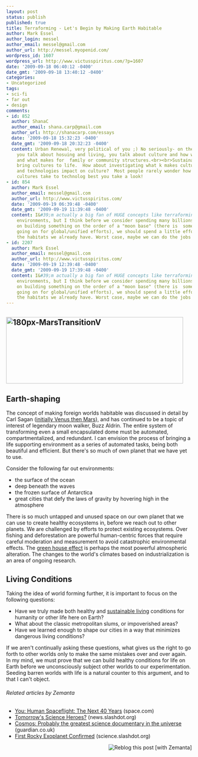 ```yaml
---
layout: post
status: publish
published: true
title: Terraforming - Let's Begin by Making Earth Habitable
author: Mark Essel
author_login: messel
author_email: messel@gmail.com
author_url: http://messel.myopenid.com/
wordpress_id: 1607
wordpress_url: http://www.victusspiritus.com/?p=1607
date: '2009-09-18 06:40:12 -0400'
date_gmt: '2009-09-18 13:40:12 -0400'
categories:
- Uncategorized
tags:
- sci-fi
- far out
- design
comments:
- id: 852
  author: ShanaC
  author_email: shana.carp@gmail.com
  author_url: http://shanacarp.com/essays
  date: '2009-09-18 15:32:23 -0400'
  date_gmt: '2009-09-18 20:32:23 -0400'
  content: Urban Renewal, very political of you ;) No seriously- on the flip, when
    you talk about hosuing and living, you talk about culture and how we want to live,
    and what makes for  family or community structures.<br><br>Sustainable is also
    bring cultures to life.  How about investigating what k makes cultures come alive,
    and technologies impact on culture?  Most people rarely wonder how more conservative
    cultures take to technolog best you take a look!
- id: 854
  author: Mark Essel
  author_email: messel@gmail.com
  author_url: http://www.victusspiritus.com/
  date: '2009-09-19 06:39:48 -0400'
  date_gmt: '2009-09-19 11:39:48 -0400'
  content: I&#39;m actually a big fan of HUGE concepts like terraforming habitable
    environments, but I think before we consider spending many billions of dollars
    on building something on the order of a "moon base" (there is  some great effort
    going on for global/unified efforts), we should spend a little effort improving
    the habitats we already have. Worst case, maybe we can do the jobs in parallel.
- id: 2207
  author: Mark Essel
  author_email: messel@gmail.com
  author_url: http://www.victusspiritus.com/
  date: '2009-09-19 12:39:48 -0400'
  date_gmt: '2009-09-19 17:39:48 -0400'
  content: I&#39;m actually a big fan of HUGE concepts like terraforming habitable
    environments, but I think before we consider spending many billions of dollars
    on building something on the order of a "moon base" (there is  some great effort
    going on for global/unified efforts), we should spend a little effort improving
    the habitats we already have. Worst case, maybe we can do the jobs in parallel.
---
```

<p style="text-align: center;">
<h2><a href="http://en.wikipedia.org/wiki/Terraforming"><img class="aligncenter size-full wp-image-1614" title="180px-MarsTransitionV" src="http://www.victusspiritus.com/wp-content/uploads/2009/09/180px-MarsTransitionV2.jpg" alt="180px-MarsTransitionV" width="480" height="180" /></a></h2>
<h2>Earth-shaping</h2>
<p>The concept of making foreign worlds habitable was discussed in detail by Carl Sagan (<a href="http://en.wikipedia.org/wiki/Terraforming">initially Venus then Mars</a>), and has continued to be a topic of interest of legendary moon walker, Buzz Aldrin. The entire system of transforming even a small encapsulated dome must be automated, compartmentalized, and redundant. I can envision the process of bringing a life supporting environment as a series of automated tasks, being both beautiful and efficient. But there's so much of own planet that we have yet to use.</p>
<p><span style="background-color: #ffffff;">Consider the following far out environments:</span></p>
<ul>
<li><span style="background-color: #ffffff;">the surface of the ocean </span></li>
<li><span style="background-color: #ffffff;">deep beneath the waves</span></li>
<li><span style="background-color: #ffffff;">the frozen surface of Antarctica</span></li>
<li><span style="background-color: #ffffff;">great cities that defy the laws of gravity by hovering high in the atmosphere</span></li>
</ul>
<p>There is so much untapped and unused space on our own planet that we can use to create healthy ecosystems in, before we reach out to other planets. We are challenged by efforts to protect existing ecosystems. Over fishing and deforestation are powerful human-centric forces that require careful moderation and measurement to avoid catastrophic environmental effects. The <a class="zem_slink" title="Greenhouse effect" rel="wikipedia" href="http://en.wikipedia.org/wiki/Greenhouse_effect">green house effect</a> is perhaps the most powerful atmospheric alteration. The changes to the world's climates based on industrialization is an area of ongoing research.</p>
<h2>Living Conditions</h2>
<p>Taking the idea of world forming further, it is important to focus on the following questions:</p>
<ul>
<li><span style="background-color: #ffffff;">Have we truly made both healthy and <a class="zem_slink" title="Sustainable living" rel="wikipedia" href="http://en.wikipedia.org/wiki/Sustainable_living">sustainable living</a> conditions for humanity or other life here on Earth? </span></li>
<li><span style="background-color: #ffffff;">What about the classic metropolitan slums, or impoverished areas? </span></li>
<li><span style="background-color: #ffffff;">Have we learned enough to shape our cities in a way that minimizes dangerous living conditions?</span></li>
</ul>
<p>If we aren't continually asking these questions, what gives us the right to go forth to other worlds only to make the same mistakes over and over again. In my mind, we must prove that we can build healthy conditions for life on Earth before we unconsciously subject other worlds to our experimentation. Seeding barren worlds with life is a natural counter to this argument, and to that I can't object.</p>
<h6 class="zemanta-related-title" style="font-size:1em;">Related articles by Zemanta</h6>
<ul class="zemanta-article-ul">
<li class="zemanta-article-ul-li"><a href="http://www.space.com/news/090720-apollo11-40th-40years.html">You: Human Spaceflight: The Next 40 Years</a> (space.com)</li>
<li class="zemanta-article-ul-li"><a href="http://news.slashdot.org/story/09/07/13/2154229/Tomorrows-Science-Heroes?from=rss">Tomorrow's Science Heroes?</a> (news.slashdot.org)</li>
<li class="zemanta-article-ul-li"><a href="http://r.zemanta.com/?u=http%3A//www.guardian.co.uk/science/blog/2009/aug/12/carl-sagan-cosmos-personal-voyage&amp;a=6883870&amp;rid=2bbb2a1f-1f2b-4600-9fd2-a80683357f7b&amp;e=8f57524078013c069ffa380de5d29945">Cosmos: Probably the greatest science documentary in the universe</a> (guardian.co.uk)</li>
<li class="zemanta-article-ul-li"><a href="http://science.slashdot.org/story/09/09/16/1327212/First-Rocky-Exoplanet-Confirmed?from=rss">First Rocky Exoplanet Confirmed</a> (science.slashdot.org)</li>
</ul>
<div class="zemanta-pixie" style="margin-top: 10px; height: 15px;"><a class="zemanta-pixie-a" title="Reblog this post [with Zemanta]" href="http://reblog.zemanta.com/zemified/2bbb2a1f-1f2b-4600-9fd2-a80683357f7b/"><img class="zemanta-pixie-img" style="border:none;float:right" src="http://img.zemanta.com/reblog_e.png?x-id=2bbb2a1f-1f2b-4600-9fd2-a80683357f7b" alt="Reblog this post [with Zemanta]" /></a><span class="zem-script more-related pretty-attribution"><script src="http://static.zemanta.com/readside/loader.js" type="text/javascript"></script></span></div>
